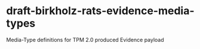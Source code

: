# draft-birkholz-rats-evidence-media-types
Media-Type definitions for TPM 2.0 produced Evidence payload
